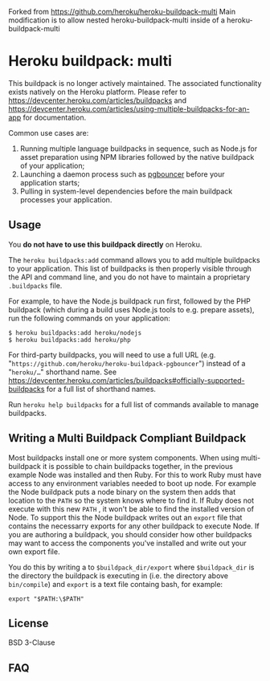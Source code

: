 Forked from https://github.com/heroku/heroku-buildpack-multi
Main modification is to allow nested heroku-buildpack-multi inside of a heroku-buildpack-multi

# Heroku buildpack: multi

This buildpack is no longer actively maintained. The associated functionality exists natively on the Heroku platform. Please refer to https://devcenter.heroku.com/articles/buildpacks and https://devcenter.heroku.com/articles/using-multiple-buildpacks-for-an-app for documentation.

Common use cases are:

1. Running multiple language buildpacks in sequence, such as Node.js for asset preparation using NPM libraries followed by the native buildpack of your application;
1. Launching a daemon process such as [pgbouncer](https://github.com/heroku/heroku-buildpack-pgbouncer) before your application starts;
1. Pulling in system-level dependencies before the main buildpack processes your application.

## Usage

You **do not have to use this buildpack directly** on Heroku.

The `heroku buildpacks:add` command allows you to add multiple buildpacks to your application. This list of buildpacks is then properly visible through the API and command line, and you do not have to maintain a proprietary `.buildpacks` file.

For example, to have the Node.js buildpack run first, followed by the PHP buildpack (which during a build uses Node.js tools to e.g. prepare assets), run the following commands on your application:

    $ heroku buildpacks:add heroku/nodejs
    $ heroku buildpacks:add heroku/php

For third-party buildpacks, you will need to use a full URL (e.g. "`https://github.com/heroku/heroku-buildpack-pgbouncer`") instead of a "`heroku/…`" shorthand name. See https://devcenter.heroku.com/articles/buildpacks#officially-supported-buildpacks for a full list of shorthand names.

Run `heroku help buildpacks` for a full list of commands available to manage buildpacks.

## Writing a Multi Buildpack Compliant Buildpack

Most buildpacks install one or more system components. When using multi-buildpack it is possible to chain buildpacks together, in the previous example Node was installed and then Ruby. For this to work Ruby must have access to any environment variables needed to boot up node. For example the Node buildpack puts a node binary on the system then adds that location to the `PATH` so the system knows where to find it. If Ruby does not execute with this new `PATH`
, it won't be able to find the installed version of Node. To support this the Node buildpack writes out an `export` file that contains the necessarry exports for any other buildpack to execute Node. If you are authoring a buildpack, you should consider how other buildpacks may want to access the components you've installed and write out your own export file.

You do this by writing a to `$buildpack_dir/export` where `$buildpack_dir` is the directory the buildpack is executing in (i.e. the directory above `bin/compile`) and `export` is a text file containg bash, for example:

```
export "$PATH:\$PATH"
```

## License

BSD 3-Clause

## FAQ

